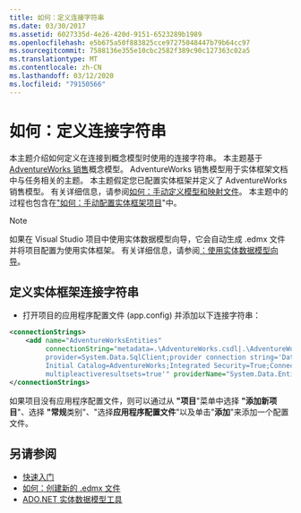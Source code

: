 ```yaml
---
title: 如何：定义连接字符串
ms.date: 03/30/2017
ms.assetid: 6027335d-4e26-420d-9151-6523289b1989
ms.openlocfilehash: e5b675a50f883825cce97275048447b79b64cc97
ms.sourcegitcommit: 7588136e355e10cbc2582f389c90c127363c02a5
ms.translationtype: MT
ms.contentlocale: zh-CN
ms.lasthandoff: 03/12/2020
ms.locfileid: "79150566"
---
```

# <a name="how-to-define-the-connection-string"></a>如何：定义连接字符串

本主题介绍如何定义在连接到概念模型时使用的连接字符串。 本主题基于[AdventureWorks 销售](https://docs.microsoft.com/previous-versions/dotnet/netframework-4.0/bb387147(v=vs.100))概念模型。 AdventureWorks 销售模型用于实体框架文档中与任务相关的主题。 本主题假定您已配置实体框架并定义了 AdventureWorks 销售模型。 有关详细信息，请参阅[如何：手动定义模型和映射文件](https://docs.microsoft.com/previous-versions/dotnet/netframework-4.0/bb399785(v=vs.100))。 本主题中的过程也包含在["如何：手动配置实体框架项目](https://docs.microsoft.com/previous-versions/dotnet/netframework-4.0/bb738546(v=vs.100))"中。

> [!NOTE]
> 如果在 Visual Studio 项目中使用实体数据模型向导，它会自动生成 .edmx 文件并将项目配置为使用实体框架。 有关详细信息，请参阅[：使用实体数据模型向导](https://docs.microsoft.com/previous-versions/dotnet/netframework-4.0/bb738677(v=vs.100))。

## <a name="to-define-the-entity-framework-connection-string"></a>定义实体框架连接字符串

- 打开项目的应用程序配置文件 (app.config) 并添加以下连接字符串：

```xml
<connectionStrings>
    <add name="AdventureWorksEntities"
         connectionString="metadata=.\AdventureWorks.csdl|.\AdventureWorks.ssdl|.\AdventureWorks.msl;
         provider=System.Data.SqlClient;provider connection string='Data Source=localhost;
         Initial Catalog=AdventureWorks;Integrated Security=True;Connection Timeout=60;
         multipleactiveresultsets=true'" providerName="System.Data.EntityClient" />
</connectionStrings>
```

如果项目没有应用程序配置文件，则可以通过从 **"项目**"菜单中选择 **"添加新项目**"、选择 **"常规**类别"、"选择**应用程序配置文件**"以及单击"**添加**"来添加一个配置文件。

## <a name="see-also"></a>另请参阅

- [快速入门](https://docs.microsoft.com/previous-versions/dotnet/netframework-4.0/bb399182(v=vs.100))
- [如何：创建新的 .edmx 文件](https://docs.microsoft.com/previous-versions/dotnet/netframework-4.0/cc716703(v=vs.100))
- [ADO.NET 实体数据模型工具](https://docs.microsoft.com/previous-versions/dotnet/netframework-4.0/bb399249(v=vs.100))
